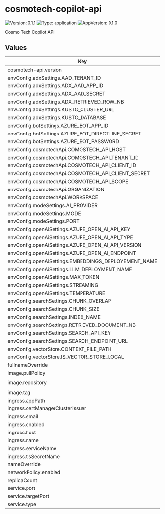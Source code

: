 # cosmotech-copilot-api

![Version: 0.1.1](https://img.shields.io/badge/Version-0.1.1-informational?style=flat-square) ![Type: application](https://img.shields.io/badge/Type-application-informational?style=flat-square) ![AppVersion: 0.1.0](https://img.shields.io/badge/AppVersion-0.1.0-informational?style=flat-square)

Cosmo Tech Copilot API

## Values

| Key | Type | Default | Description |
|-----|------|---------|-------------|
| cosmotech-api.version | string | `nil` |  |
| envConfig.adxSettings.AAD_TENANT_ID | string | `""` |  |
| envConfig.adxSettings.ADX_AAD_APP_ID | string | `""` |  |
| envConfig.adxSettings.ADX_AAD_SECRET | string | `""` |  |
| envConfig.adxSettings.ADX_RETRIEVED_ROW_NB | string | `""` |  |
| envConfig.adxSettings.KUSTO_CLUSTER_URL | string | `""` |  |
| envConfig.adxSettings.KUSTO_DATABASE | string | `""` |  |
| envConfig.botSettings.AZURE_BOT_APP_ID | string | `""` |  |
| envConfig.botSettings.AZURE_BOT_DIRECTLINE_SECRET | string | `""` |  |
| envConfig.botSettings.AZURE_BOT_PASSWORD | string | `""` |  |
| envConfig.cosmotechApi.COMOSTECH_API_HOST | string | `""` |  |
| envConfig.cosmotechApi.COMOSTECH_API_TENANT_ID | string | `""` |  |
| envConfig.cosmotechApi.COSMOTECH_API_CLIENT_ID | string | `""` |  |
| envConfig.cosmotechApi.COSMOTECH_API_CLIENT_SECRET | string | `""` |  |
| envConfig.cosmotechApi.COSMOTECH_API_SCOPE | string | `""` |  |
| envConfig.cosmotechApi.ORGANIZATION | string | `""` |  |
| envConfig.cosmotechApi.WORKSPACE | string | `""` |  |
| envConfig.modeSettings.AI_PROVIDER | string | `""` |  |
| envConfig.modeSettings.MODE | string | `""` |  |
| envConfig.modeSettings.PORT | string | `""` |  |
| envConfig.openAiSettings.AZURE_OPEN_AI_API_KEY | string | `""` |  |
| envConfig.openAiSettings.AZURE_OPEN_AI_API_TYPE | string | `"azure"` |  |
| envConfig.openAiSettings.AZURE_OPEN_AI_API_VERSION | string | `""` |  |
| envConfig.openAiSettings.AZURE_OPEN_AI_ENDPOINT | string | `""` |  |
| envConfig.openAiSettings.EMBEDDINGS_DEPLOYEMENT_NAME | string | `""` |  |
| envConfig.openAiSettings.LLM_DEPLOYMENT_NAME | string | `""` |  |
| envConfig.openAiSettings.MAX_TOKEN | string | `""` |  |
| envConfig.openAiSettings.STREAMING | string | `""` |  |
| envConfig.openAiSettings.TEMPERATURE | string | `""` |  |
| envConfig.searchSettings.CHUNK_OVERLAP | string | `""` |  |
| envConfig.searchSettings.CHUNK_SIZE | string | `""` |  |
| envConfig.searchSettings.INDEX_NAME | string | `""` |  |
| envConfig.searchSettings.RETRIEVED_DOCUMENT_NB | string | `"5"` |  |
| envConfig.searchSettings.SEARCH_API_KEY | string | `""` |  |
| envConfig.searchSettings.SEARCH_ENDPOINT_URL | string | `""` |  |
| envConfig.vectorStore.CONTEXT_FILE_PATH | string | `""` |  |
| envConfig.vectorStore.IS_VECTOR_STORE_LOCAL | string | `""` |  |
| fullnameOverride | string | `""` |  |
| image.pullPolicy | string | `"IfNotPresent"` |  |
| image.repository | string | `"ghcr.io/cosmo-tech/cosmotech-copilot-api"` |  |
| image.tag | string | `"latest"` |  |
| ingress.appPath | string | `"copilot"` |  |
| ingress.certManagerClusterIssuer | string | `"letsencrypt-prod"` |  |
| ingress.email | string | `"platform@cosmotech.com"` |  |
| ingress.enabled | bool | `true` |  |
| ingress.host | string | `"example.api.cosmotech.com"` |  |
| ingress.name | string | `"cosmotech-copilot-api"` |  |
| ingress.serviceName | string | `"cosmotech-copilot-api"` |  |
| ingress.tlsSecretName | string | `"letsencrypt-prod"` |  |
| nameOverride | string | `""` |  |
| networkPolicy.enabled | bool | `true` |  |
| replicaCount | int | `1` |  |
| service.port | int | `8082` |  |
| service.targetPort | string | `"http"` |  |
| service.type | string | `"ClusterIP"` |  |
